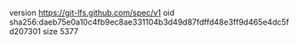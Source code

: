 version https://git-lfs.github.com/spec/v1
oid sha256:daeb75e0a10c4fb9ec8ae331104b3d49d87fdffd48e3ff9d465e4dc5fd207301
size 5377
